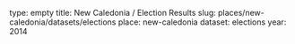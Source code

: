 type: empty
title: New Caledonia / Election Results
slug: places/new-caledonia/datasets/elections
place: new-caledonia
dataset: elections
year: 2014
